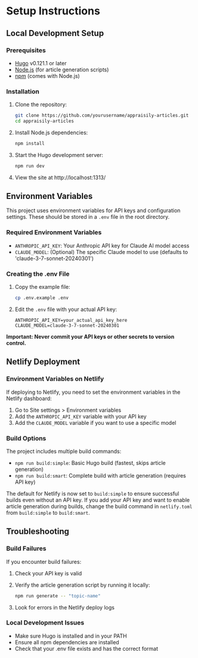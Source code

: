 # Setup Instructions

## Local Development Setup

### Prerequisites

- [Hugo](https://gohugo.io/installation/) v0.121.1 or later
- [Node.js](https://nodejs.org/) (for article generation scripts)
- [npm](https://www.npmjs.com/) (comes with Node.js)

### Installation

1. Clone the repository:
   ```bash
   git clone https://github.com/yourusername/appraisily-articles.git
   cd appraisily-articles
   ```

2. Install Node.js dependencies:
   ```bash
   npm install
   ```

3. Start the Hugo development server:
   ```bash
   npm run dev
   ```

4. View the site at http://localhost:1313/

## Environment Variables

This project uses environment variables for API keys and configuration settings. These should be stored in a `.env` file in the root directory.

### Required Environment Variables

- `ANTHROPIC_API_KEY`: Your Anthropic API key for Claude AI model access
- `CLAUDE_MODEL`: (Optional) The specific Claude model to use (defaults to 'claude-3-7-sonnet-20240301')

### Creating the .env File

1. Copy the example file:
   ```bash
   cp .env.example .env
   ```

2. Edit the `.env` file with your actual API key:
   ```
   ANTHROPIC_API_KEY=your_actual_api_key_here
   CLAUDE_MODEL=claude-3-7-sonnet-20240301
   ```

**Important: Never commit your API keys or other secrets to version control.**

## Netlify Deployment

### Environment Variables on Netlify

If deploying to Netlify, you need to set the environment variables in the Netlify dashboard:

1. Go to Site settings > Environment variables
2. Add the `ANTHROPIC_API_KEY` variable with your API key
3. Add the `CLAUDE_MODEL` variable if you want to use a specific model

### Build Options

The project includes multiple build commands:

- `npm run build:simple`: Basic Hugo build (fastest, skips article generation)
- `npm run build:smart`: Complete build with article generation (requires API key)

The default for Netlify is now set to `build:simple` to ensure successful builds even without an API key. If you add your API key and want to enable article generation during builds, change the build command in `netlify.toml` from `build:simple` to `build:smart`.

## Troubleshooting

### Build Failures

If you encounter build failures:

1. Check your API key is valid
2. Verify the article generation script by running it locally:
   ```bash
   npm run generate -- "topic-name"
   ```

3. Look for errors in the Netlify deploy logs

### Local Development Issues

- Make sure Hugo is installed and in your PATH
- Ensure all npm dependencies are installed
- Check that your .env file exists and has the correct format